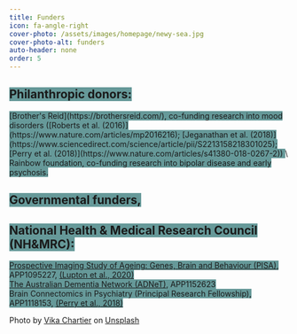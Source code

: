 ```yaml
---
title: Funders
icon: fa-angle-right
cover-photo: /assets/images/homepage/newy-sea.jpg 
cover-photo-alt: funders
auto-header: none
order: 5
---
```



## <span style="background-color:#669999;">Philanthropic donors:</span>
<span style="background-color:#669999;text-align: right">
  [Brother's Reid](https://brothersreid.com/), co-funding research into mood disorders ([Roberts et al. (2016)](https://www.nature.com/articles/mp2016216);
[Jeganathan et al. (2018)](https://www.sciencedirect.com/science/article/pii/S2213158218301025);
[Perry et al. (2018)](https://www.nature.com/articles/s41380-018-0267-2)) </span>
\
<span style="background-color:#669999;">Rainbow foundation, co-funding research into bipolar disease and early psychosis. </span>

## <span style="background-color:#669999;">Governmental funders, </span>
## <span style="background-color:#669999;">National Health & Medical Research Council (NH&MRC):</span>
<span style="background-color:#669999;">[Prospective Imaging Study of Ageing: Genes, Brain and Behaviour (PISA)](https://www.qimrberghofer.edu.au/study/prospective-imaging-study-of-ageing), APP1095227,
[(Lupton et al., 2020)](https://www.medrxiv.org/content/10.1101/2020.05.04.20091140v2)</span>
\
<span style="background-color:#669999;">[The Australian Dementia Network (ADNeT)](https://www.australiandementianetwork.org.au/), APP1152623 </span>
\
<span style="background-color:#669999;">Brain Connectomics in Psychiatry (Principal Research Fellowship), APP1118153, [(Perry et al., 2018)](https://www.nature.com/articles/s41380-018-0267-2)</span>

<span align="right">Photo by <a href="https://unsplash.com/@vikachartier?utm_source=unsplash&amp;utm_medium=referral&amp;utm_content=creditCopyText">Vika Chartier</a> on <a href="https://unsplash.com/s/photos/newcastle-australia?utm_source=unsplash&amp;utm_medium=referral&amp;utm_content=creditCopyText">Unsplash</a></span>

